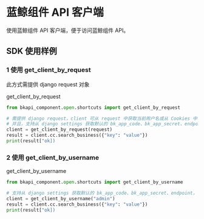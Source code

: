 # 蓝鲸组件 API 客户端

使用蓝鲸组件 API 客户端，便于访问蓝鲸组件 API。

## SDK 使用样例

### 1 使用 get_client_by_request
此方式需提供 django request 对象

get_client_by_request
```python
from bkapi_component.open.shortcuts import get_client_by_request

# 需提供 django request，client 可从 request 中获取当前用户名或从 Cookies 中获取用户登录态
# 并且，支持从 django settings 获取默认的 bk_app_code、bk_app_secret、endpoint，也可通过参数指定
client = get_client_by_request(request)
result = client.cc.search_business({"key": "value"})
print(result["ok])
```

### 2 使用 get_client_by_username
get_client_by_username
```python
from bkapi_component.open.shortcuts import get_client_by_username

# 支持从 django settings 获取默认的 bk_app_code、bk_app_secret、endpoint，也可通过参数指定
client = get_client_by_username("admin")
result = client.cc.search_business({"key": "value"})
print(result["ok])
```
